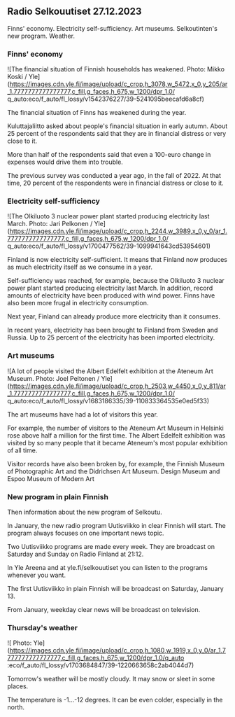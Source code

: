 ## Radio Selkouutiset 27.12.2023

Finns' economy. Electricity self-sufficiency. Art museums. Selkoutinten's new program. Weather.

### Finns' economy

![The financial situation of Finnish households has weakened. Photo: Mikko Koski / Yle](https://images.cdn.yle.fi/image/upload/c_crop,h_3078,w_5472,x_0,y_205/ar_1.7777777777777777,c_fill,g_faces,h_675,w_1200/dpr_1.0/ q_auto:eco/f_auto/fl_lossy/v1542376227/39-5241095beecafd6a8cf)

The financial situation of Finns has weakened during the year.

Kuluttajaliitto asked about people's financial situation in early autumn. About 25 percent of the respondents said that they are in financial distress or very close to it.

More than half of the respondents said that even a 100-euro change in expenses would drive them into trouble.

The previous survey was conducted a year ago, in the fall of 2022. At that time, 20 percent of the respondents were in financial distress or close to it.

### Electricity self-sufficiency

![The Olkiluoto 3 nuclear power plant started producing electricity last March. Photo: Jari Pelkonen / Yle](https://images.cdn.yle.fi/image/upload/c_crop,h_2244,w_3989,x_0,y_0/ar_1.7777777777777777,c_fill,g_faces,h_675,w_1200/dpr_1.0/ q_auto:eco/f_auto/fl_lossy/v1700477562/39-1099941643cd53954601)

Finland is now electricity self-sufficient. It means that Finland now produces as much electricity itself as we consume in a year.

Self-sufficiency was reached, for example, because the Olkiluoto 3 nuclear power plant started producing electricity last March. In addition, record amounts of electricity have been produced with wind power. Finns have also been more frugal in electricity consumption.

Next year, Finland can already produce more electricity than it consumes.

In recent years, electricity has been brought to Finland from Sweden and Russia. Up to 25 percent of the electricity has been imported electricity.

### Art museums

![A lot of people visited the Albert Edelfelt exhibition at the Ateneum Art Museum. Photo: Joel Peltonen / Yle](https://images.cdn.yle.fi/image/upload/c_crop,h_2503,w_4450,x_0,y_811/ar_1.7777777777777777,c_fill,g_faces,h_675,w_1200/dpr_1.0/ q_auto:eco/f_auto/fl_lossy/v1683186335/39-110833364535e0ed5f33)

The art museums have had a lot of visitors this year.

For example, the number of visitors to the Ateneum Art Museum in Helsinki rose above half a million for the first time. The Albert Edelfelt exhibition was visited by so many people that it became Ateneum's most popular exhibition of all time.

Visitor records have also been broken by, for example, the Finnish Museum of Photographic Art and the Didrichsen Art Museum. Design Museum and Espoo Museum of Modern Art

### New program in plain Finnish

Then information about the new program of Selkoutu.

In January, the new radio program Uutisviikko in clear Finnish will start. The program always focuses on one important news topic.

Two Uutisviikko programs are made every week. They are broadcast on Saturday and Sunday on Radio Finland at 21:12.

In Yle Areena and at yle.fi/selkouutiset you can listen to the programs whenever you want.

The first Uutisviikko in plain Finnish will be broadcast on Saturday, January 13.

From January, weekday clear news will be broadcast on television.

### Thursday's weather

![ Photo: Yle](https://images.cdn.yle.fi/image/upload/c_crop,h_1080,w_1919,x_0,y_0/ar_1.7777777777777777,c_fill,g_faces,h_675,w_1200/dpr_1.0/q_auto :eco/f_auto/fl_lossy/v1703684847/39-1220663658c2ab4044d7)

Tomorrow's weather will be mostly cloudy. It may snow or sleet in some places.

The temperature is -1\...-12 degrees. It can be even colder, especially in the north.
